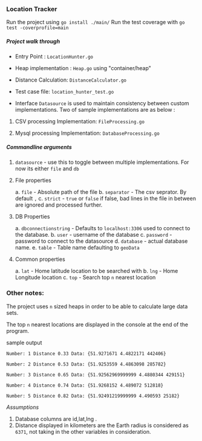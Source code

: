 ### Location Tracker

Run the project using  `go install ./main/`
Run the test coverage with `go test -coverprofile=main`

##### Project walk through 

* Entry Point : `LocationHunter.go`

* Heap implementation : `Heap.go` using "container/heap" 

* Distance Calculation: `DistanceCalculator.go`

* Test case file: `location_hunter_test.go`

* Interface `Datasource` is used to maintain consistency between custom implementations. 
Two of sample implementations are as below :

1. CSV processing Implementation: `FileProcessing.go`

2. Mysql processing Implementation: `DatabaseProcessing.go`

##### Commandline arguments 

1. `datasource` - use this to toggle between multiple implementations.
                  For now its either `file` and `db`

2. File properties
    
    a. `file` - Absolute path of the file
    b. `separator` - The csv seprator. By default `,`
    c. `strict` - `true` or `false` if false, bad lines in the file in between are ignored and processed further.

3. DB Properties

    a. `dbconnectionstring` - Defaults to `localhost:3306` used to connect to the database.
    b. `user` - username of the database
    c. `password` - password to connect to the datasource
    d. `database` - actual database name. 
    e. `table` - Table name defaulting to `geoData`
    
4. Common properties

    a. `lat` - Home latitude location to be searched with
    b. `lng` - Home Longitude location
    c. `top` - Search top `n` nearest location

### Other notes:

The project uses `n` sized heaps in order to be able to calculate large data sets.

The top `n` nearest locations are displayed in the console at the end of the program. 

sample output 

```$xslt
Number: 1 Distance 0.33 Data: {51.9271671 4.4822171 442406} 

Number: 2 Distance 0.53 Data: {51.9253559 4.4863098 285782} 

Number: 3 Distance 0.65 Data: {51.92562969999999 4.4880344 429151} 

Number: 4 Distance 0.74 Data: {51.9268152 4.489072 512818} 

Number: 5 Distance 0.82 Data: {51.92491219999999 4.490593 25182} 
```


*Assumptions* 

1. Database columns are id,lat,lng .
2. Distance displayed in kilometers are the Earth radius is considered as `6371`, not taking in the other 
variables in consideration.